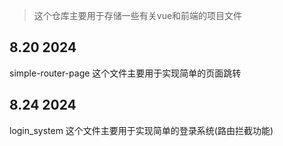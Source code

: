 >这个仓库主要用于存储一些有关vue和前端的项目文件

## 8.20 2024
simple-router-page
这个文件主要用于实现简单的页面跳转

## 8.24 2024
login_system
这个文件主要用于实现简单的登录系统(路由拦截功能)

